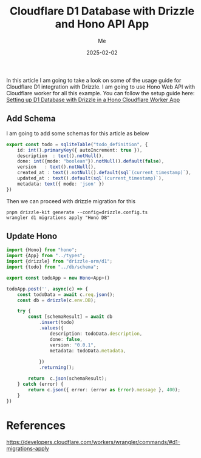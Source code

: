﻿---
title: 'Cloudflare D1 Database with Drizzle and Hono API App'
date: "2025-02-02"
description: . 🚀
categories:
  - cloudflare worker
  - cloudflare D1
  - Hono
  - Drizzle
author: Me
published: false
featured: true
---
In this article I am going to take a look on some of the usage guide for Cloudflare D1 integration with Drizzle.
I am going to use Hono Web API with Cloudflare worker for all this example. You can follow the setup guide here: [Setting up D1 Database with Drizzle in a Hono Cloudflare Worker App](/posts/setup-d1-cloudflare-worker-with-drizzle)

## Add Schema
I am going to add some schemas for this article as below
```ts
export const todo = sqliteTable("todo_definition", {
    id: int().primaryKey({ autoIncrement: true }),
    description  : text().notNull(),
    done: int({mode: "boolean"}).notNull().default(false),
    version   : text().notNull(),
    created_at : text().notNull().default(sql`(current_timestamp)`),
    updated_at : text().default(sql`(current_timestamp)`),
    metadata: text({ mode: 'json' })
})
```
Then we can proceed with drizzle migration for this
```shell
pnpm drizzle-kit generate --config=drizzle.config.ts
wrangler d1 migrations apply "Hono DB"
```

## Update Hono

```ts
import {Hono} from "hono";
import {App} from "../types";
import {drizzle} from "drizzle-orm/d1";
import {todo} from "../db/schema";

export const todoApp = new Hono<App>()

todoApp.post('', async(c) => {
    const todoData = await c.req.json();
    const db = drizzle(c.env.DB);

    try {
        const [schemaResult] = await db
            .insert(todo)
            .values({
                description: todoData.description,
                done: false,
                version: "0.0.1",
                metadata: todoData.metadata,
                
            })
            .returning();

        return  c.json(schemaResult);
    } catch (error) {
        return c.json({ error: (error as Error).message }, 400);
    }
})
```


# References
https://developers.cloudflare.com/workers/wrangler/commands/#d1-migrations-apply

